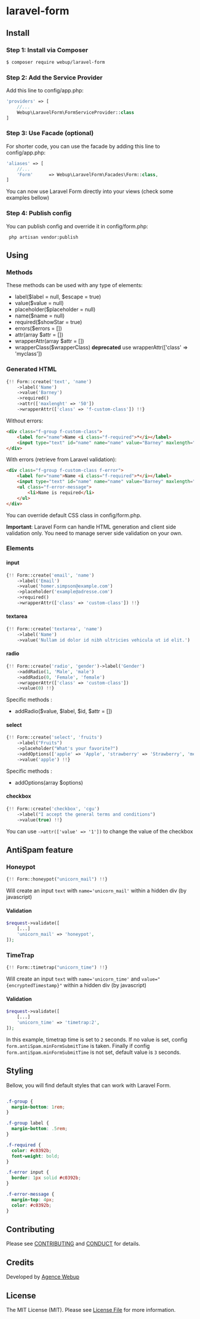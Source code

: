 # laravel-form

## Install

### Step 1: Install via Composer

``` bash
$ composer require webup/laravel-form
```

### Step 2: Add the Service Provider

Add this line to config/app.php:

``` php
'providers' => [
    //...
    Webup\LaravelForm\FormServiceProvider::class
]
```

### Step 3: Use Facade (optional)

For shorter code, you can use the facade by adding this line to config/app.php:

``` php
'aliases' => [
    //...
    'Form'      => Webup\LaravelForm\Facades\Form::class,
]
```

You can now use Laravel Form directly into your views (check some examples bellow)

### Step 4: Publish config

You can publish config and override it in config/form.php:

```
 php artisan vendor:publish
```

## Using

### Methods

These methods can be used with any type of elements:

* label($label = null, $escape = true)
* value($value = null)
* placeholder($placeholder = null)
* name($name = null)
* required($showStar = true)
* errors($errors = [])
* attr(array $attr = [])
* wrapperAttr(array $attr = [])
* wrapperClass($wrapperClass) **deprecated** use wrapperAttr(['class' => 'myclass'])

### Generated HTML


``` php
{!! Form::create('text', 'name')
    ->label('Name')
    ->value('Barney')
    ->required()
    ->attr(['maxlenght' => '50'])
    ->wrapperAttr(['class' => 'f-custom-class']) !!}
```

Without errors:

``` html
<div class="f-group f-custom-class">
    <label for="name">Name <i class="f-required">*</i></label>    
    <input type="text" id="name" name="name" value="Barney" maxlength="50">
</div>
```

With errors (retrieve from Laravel validation):
``` html
<div class="f-group f-custom-class f-error">
    <label for="name">Name <i class="f-required">*</i></label>    
    <input type="text" id="name" name="name" value="Barney" maxlength="50">
    <ul class="f-error-message">
        <li>Name is required</li>
    </ul>
</div>
```

You can override default CSS class in config/form.php.  

**Important**: Laravel Form can handle HTML generation and client side  validation only. You need to manage server side validation on your own.

### Elements
#### input

``` php
{!! Form::create('email', 'name')
    ->label('Email')
    ->value('homer.simpson@example.com')
    ->placeholder('example@adresse.com')
    ->required()
    ->wrapperAttr(['class' => 'custom-class']) !!}
```

#### textarea

``` php
{!! Form::create('textarea', 'name')
    ->label('Name')
    ->value('Nullam id dolor id nibh ultricies vehicula ut id elit.') !!}
```

#### radio

``` php
{!! Form::create('radio', 'gender')->label('Gender')
    ->addRadio(1, 'Male', 'male')
    ->addRadio(0, 'Female', 'female')
    ->wrapperAttr(['class' => 'custom-class'])
    ->value(0) !!}
```

Specific methods :

* addRadio($value, $label, $id, $attr = [])

#### select

``` php
{!! Form::create('select', 'fruits')
    ->label("Fruits")
    ->placeholder("What's your favorite?")
    ->addOptions(['apple' => 'Apple', 'strawberry' => 'Strawberry', 'melon' => 'Melon'])
    ->value('apple') !!}
```

Specific methods :

* addOptions(array $options)

#### checkbox

``` php
{!! Form::create('checkbox', 'cgu')
    ->label("I accept the general terms and conditions")
    ->value(true) !!}
```

You can use `->attr(['value' => '1'])` to change the value of the checkbox

## AntiSpam feature

### Honeypot

``` php
{!! Form::honeypot("unicorn_mail") !!}
```
Will create an input `text` with `name='unicorn_mail'` within a hidden div (by javascript)

#### Validation

``` php
$request->validate([
    [...]
    'unicorn_mail' => 'honeypot',
]);
```

### TimeTrap

``` php
{!! Form::timetrap("unicorn_time") !!}
```
Will create an input `text` with `name='unicorn_time'` and `value="{encryptedTimestamp}"` within a hidden div (by javascript)

#### Validation

``` php
$request->validate([
    [...]
    'unicorn_time' => 'timetrap:2',
]);
```
In this example, timetrap time is set to `2` seconds. If no value is set, config `form.antiSpam.minFormSubmitTime` is taken. Finally if config `form.antiSpam.minFormSubmitTime` is not set, default value is `3` seconds.

## Styling

Bellow, you will find default styles that can work with Laravel Form.

``` css

.f-group {
  margin-bottom: 1rem;
}

.f-group label {
  margin-bottom: .5rem;    
}

.f-required {
  color: #c0392b;
  font-weight: bold;
}

.f-error input {
  border: 1px solid #c0392b;
}

.f-error-message {
  margin-top: 4px;
  color: #c0392b;
}

```

## Contributing

Please see [CONTRIBUTING](CONTRIBUTING.md) and [CONDUCT](CONDUCT.md) for details.

## Credits

Developed by [Agence Webup](https://github.com/agence-webup)

## License

The MIT License (MIT). Please see [License File](LICENSE.md) for more information.
